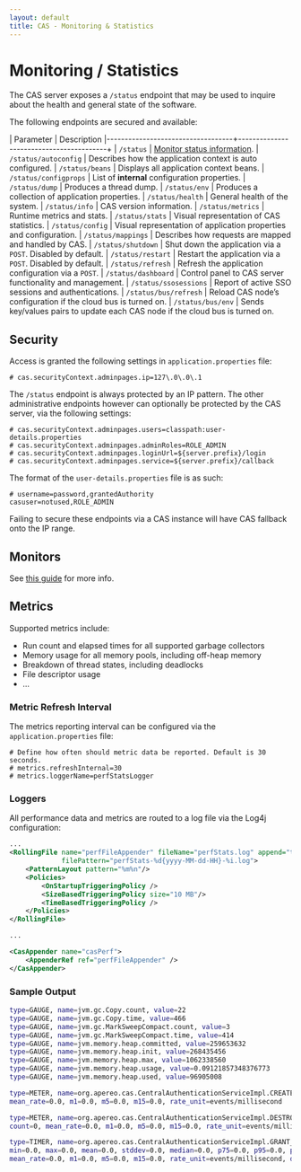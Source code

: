 ```yaml
---
layout: default
title: CAS - Monitoring & Statistics
---
```


# Monitoring / Statistics

The CAS server exposes a `/status` endpoint that may be used to inquire about
 the health and general state of the software.

The following endpoints are secured and available:

| Parameter                         | Description
|-----------------------------------+-----------------------------------------+
| `/status`                         | [Monitor status information](Configuring-Monitoring.html).
| `/status/autoconfig`              | Describes how the application context is auto configured.
| `/status/beans`                   | Displays all application context beans.
| `/status/configprops`             | List of **internal** configuration properties.
| `/status/dump`                    | Produces a thread dump.
| `/status/env`                     | Produces a collection of application properties.
| `/status/health`                  | General health of the system.
| `/status/info`                    | CAS version information.
| `/status/metrics`                 | Runtime metrics and stats.
| `/status/stats`                   | Visual representation of CAS statistics.
| `/status/config`                  | Visual representation of application properties and configuration.
| `/status/mappings`                | Describes how requests are mapped and handled by CAS.
| `/status/shutdown`                | Shut down the application via a `POST`. Disabled by default.
| `/status/restart`                 | Restart the application via a `POST`. Disabled by default.
| `/status/refresh`                 | Refresh the application configuration via a `POST`.
| `/status/dashboard`               | Control panel to CAS server functionality and management.
| `/status/ssosessions`             | Report of active SSO sessions and authentications.
| `/status/bus/refresh`             | Reload CAS node’s configuration if the cloud bus is turned on.
| `/status/bus/env`        | Sends key/values pairs to update each CAS node if the cloud bus is turned on.

## Security

Access is granted the following settings in `application.properties` file:

```properties
# cas.securityContext.adminpages.ip=127\.0\.0\.1
```

The `/status` endpoint is always protected by an IP pattern. The other administrative 
endpoints however can optionally 
be protected by the CAS server, via the following settings:

```properties
# cas.securityContext.adminpages.users=classpath:user-details.properties
# cas.securityContext.adminpages.adminRoles=ROLE_ADMIN
# cas.securityContext.adminpages.loginUrl=${server.prefix}/login
# cas.securityContext.adminpages.service=${server.prefix}/callback
```

The format of the `user-details.properties` file is as such:

```properties
# username=password,grantedAuthority
casuser=notused,ROLE_ADMIN
```

Failing to secure these endpoints via a CAS instance will have CAS fallback onto the IP range.

## Monitors

See [this guide](Configuring-Monitoring.html) for more info. 

## Metrics

Supported metrics include:

- Run count and elapsed times for all supported garbage collectors
- Memory usage for all memory pools, including off-heap memory
- Breakdown of thread states, including deadlocks
- File descriptor usage
- ...

### Metric Refresh Interval

The metrics reporting interval can be configured via the `application.properties` file:

```properties
# Define how often should metric data be reported. Default is 30 seconds.
# metrics.refreshInternal=30
# metrics.loggerName=perfStatsLogger
```

### Loggers

All performance data and metrics are routed to a log file via the Log4j configuration:

```xml
...
<RollingFile name="perfFileAppender" fileName="perfStats.log" append="true"
             filePattern="perfStats-%d{yyyy-MM-dd-HH}-%i.log">
    <PatternLayout pattern="%m%n"/>
    <Policies>
        <OnStartupTriggeringPolicy />
        <SizeBasedTriggeringPolicy size="10 MB"/>
        <TimeBasedTriggeringPolicy />
    </Policies>
</RollingFile>

...

<CasAppender name="casPerf">
    <AppenderRef ref="perfFileAppender" />
</CasAppender>

```


### Sample Output

```bash
type=GAUGE, name=jvm.gc.Copy.count, value=22
type=GAUGE, name=jvm.gc.Copy.time, value=466
type=GAUGE, name=jvm.gc.MarkSweepCompact.count, value=3
type=GAUGE, name=jvm.gc.MarkSweepCompact.time, value=414
type=GAUGE, name=jvm.memory.heap.committed, value=259653632
type=GAUGE, name=jvm.memory.heap.init, value=268435456
type=GAUGE, name=jvm.memory.heap.max, value=1062338560
type=GAUGE, name=jvm.memory.heap.usage, value=0.09121857348376773
type=GAUGE, name=jvm.memory.heap.used, value=96905008

type=METER, name=org.apereo.cas.CentralAuthenticationServiceImpl.CREATE_TICKET_GRANTING_TICKET_METER, count=0, 
mean_rate=0.0, m1=0.0, m5=0.0, m15=0.0, rate_unit=events/millisecond

type=METER, name=org.apereo.cas.CentralAuthenticationServiceImpl.DESTROY_TICKET_GRANTING_TICKET_METER, 
count=0, mean_rate=0.0, m1=0.0, m5=0.0, m15=0.0, rate_unit=events/millisecond

type=TIMER, name=org.apereo.cas.CentralAuthenticationServiceImpl.GRANT_SERVICE_TICKET_TIMER, count=0, 
min=0.0, max=0.0, mean=0.0, stddev=0.0, median=0.0, p75=0.0, p95=0.0, p98=0.0, p99=0.0, p999=0.0, 
mean_rate=0.0, m1=0.0, m5=0.0, m15=0.0, rate_unit=events/millisecond, duration_unit=milliseconds
```
